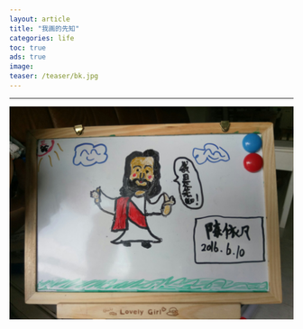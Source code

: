 ```yaml
---
layout: article
title: "我画的先知"
categories: life
toc: true
ads: true
image:
teaser: /teaser/bk.jpg
---
```


---


![df](https://github.com/storage201602/storage201602/blob/master/chenyifan2016/_posts/life/2016-06-10-1332life.md/0610_91.jpg?raw=true)
